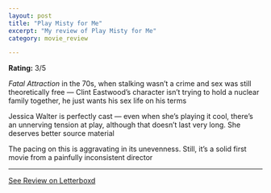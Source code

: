 ```yaml
---
layout: post
title: "Play Misty for Me"
excerpt: "My review of Play Misty for Me"
category: movie_review

---
```


**Rating:** 3/5

<i>Fatal Attraction</i> in the 70s, when stalking wasn’t a crime and sex was still theoretically free — Clint Eastwood’s character isn’t trying to hold a nuclear family together, he just wants his sex life on his terms

Jessica Walter is perfectly cast — even when she’s playing it cool, there’s an unnerving tension at play, although that doesn’t last very long. She deserves better source material

The pacing on this is aggravating in its unevenness. Still, it’s a solid first movie from a painfully inconsistent director

<hr>

[See Review on Letterboxd](https://boxd.it/3TIpCB)
